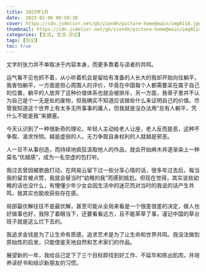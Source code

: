 ```yaml
---
title: 2023年1月
date:  2023-02-06 00:58:38
cover: https://cdn.jsdelivr.net/gh/zion4h/picture-home@main/img0114.jpg
thumbnail: https://cdn.jsdelivr.net/gh/zion4h/picture-home@main/img0114.jpg
categories: [生活, 生活.日记]
tags: [日记]
toc: true
---
```

文字的张力并不单取决于内容本身，而更多靠着与读者的共鸣。
<!--more-->

运气看不见也抓不着，从小听着机会是留给有准备的人长大的我却开始向往躺平，我害怕躺平，一方面是担心周围人的评价，毕竟在中国每个人都需要呆在属于自己的位置，躺平的人放弃了这种价值体系也就会被排斥，另一方面，我骨子里并不认为自己是个一无是处的废物，但我确实不知道应该做些什么来证明自己的价值。尽管我知道这个世界上有太多无所事事的庸人，但我就是没办法用“总有人躺平，凭什么不能是我”来搪塞。

今天认识到了一种很新奇的理论，年轻人主动给老人让座，老人反而是恶，这种不争取、渴求怜悯。越是虚弱的人，无力争取自身权利的人就越是邪恶。

人一旦不从事创造，而持续地疯狂汲取他人的作品，就会开始麻木并逐渐染上一种莫名“优越感”，成为一名空虚的包打听。

我过去曾因被歌曲打动，在网易云留下过一些分享心情的话，很多年过去后，每当我的留言被点赞，我就会替当时“幼稚的我”而感到尴尬。但现在觉得，其实说些幼稚的话也没什么，有懵懂少年少女会因生活中的迷茫而对当时的我说的话产生共鸣，我其实也能收获些存在感。

局部最优解往往不是最优解，甚至可能从全局来看是一个很差很差的决定，做人也好做事也好，我除了着眼当下，还要看看远方，且不能草草了事，谨记中国的草台班子就是这么烂下去的。

我追求金钱是为了让生命有质感，追求艺术是为了让生命和世界共鸣。我没法做到原始性的启发，只能借鉴天地自然和艺术家们的作品。

展望新的一年，我给自己定下了三个目标即找到好工作、不延毕和练出肌肉，并培养读好书和结识新朋友的习惯。